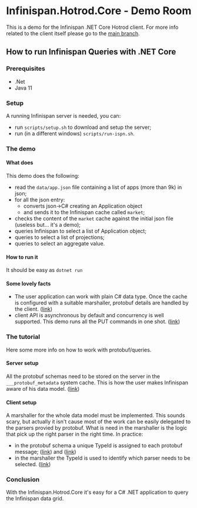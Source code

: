 # Infinispan.Hotrod.Core - Demo Room

This is a demo for the Infinispan .NET Core Hotrod client.
For more info related to the client itself please go to the [main branch](https://github.com/infinispan/Infinispan.Hotrod.Core).

## How to run Infinispan Queries with .NET Core
### Prerequisites
- .Net
- Java 11
### Setup
A running Infinispan server is needed, you can:
- run `scripts/setup.sh` to download and setup the server;
- run (in a different windows) `scripts/run-ispn.sh`.
### The demo
#### What does
This demo does the following:
- read the `data/app.json` file containing a list of apps (more than 9k) in json;
- for all the json entry:
  - converts json->C# creating an Application object
  - and sends it to the Infinispan cache called `market`;
- checks the content of the `market` cache against the initial json file (useless but... it's a demo);
- queries Infinispan to select a list of Application object;
- queries to select a list of projections;
- queries to select an aggregate value.
#### How to run it
It should be easy as `dotnet run`
#### Some lovely facts
- The user application can work with plain C# data type. Once the cache is configured with a suitable marshaller, protobuf details are handled by the client. ([link](https://github.com/infinispan/Infinispan.Hotrod.Core/blob/e2efac6591741d23ff92c6253bf1257a60ea8879/demo/Query/Program.cs#L35-L38))
- client API is asynchronous by default and concurrency is well supported. This demo runs all the PUT commands in one shot. ([link](https://github.com/infinispan/Infinispan.Hotrod.Core/blob/e2efac6591741d23ff92c6253bf1257a60ea8879/demo/Query/Program.cs#L111-L122))
### The tutorial
Here some more info on how to work with protobuf/queries.
#### Server setup
All the protobuf schemas need to be stored on the server in the `___protobuf_metadata` system cache. This is how the user makes Infinispan aware of his data model. ([link](https://github.com/infinispan/Infinispan.Hotrod.Core/blob/e2efac6591741d23ff92c6253bf1257a60ea8879/demo/Query/Program.cs#L69))
#### Client setup
A marshaller for the whole data model must be implemented. This sounds scary, but actually it isn't cause most of the work can be easily delegated to the parsers provied by protobuf. What is need in the marshaller is the logic that pick up the right parser in the right time.
In practice:
- in the protobuf schema a unique TypeId is assigned to each protobuf message; ([link](https://github.com/infinispan/Infinispan.Hotrod.Core/blob/a648993db9cd97ebff2186a6f3f5ef64b37517da/demo/Query/Protos/app.proto#L5)) and ([link](https://github.com/infinispan/Infinispan.Hotrod.Core/blob/a648993db9cd97ebff2186a6f3f5ef64b37517da/demo/Query/Protos/review.proto#L5))
- in the marshaller the TypeId is used to identify which parser needs to be selected. ([link](https://github.com/infinispan/Infinispan.Hotrod.Core/blob/a648993db9cd97ebff2186a6f3f5ef64b37517da/demo/Query/Marshaller.cs#L87))

### Conclusion
With the Infinispan.Hotrod.Core it's easy for a C# .NET application to query the Infinispan data grid.
